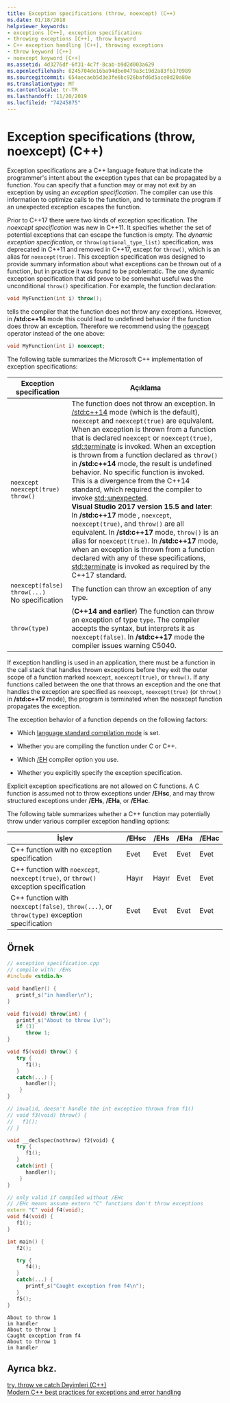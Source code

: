 ```yaml
---
title: Exception specifications (throw, noexcept) (C++)
ms.date: 01/18/2018
helpviewer_keywords:
- exceptions [C++], exception specifications
- throwing exceptions [C++], throw keyword
- C++ exception handling [C++], throwing exceptions
- throw keyword [C++]
- noexcept keyword [C++]
ms.assetid: 4d3276df-6f31-4c7f-8cab-b9d2d003a629
ms.openlocfilehash: 8245704de16ba94dbe0479a3c19d2a83fb170989
ms.sourcegitcommit: 654aecaeb5d3e3fe6bc926bafd6d5ace0d20a80e
ms.translationtype: MT
ms.contentlocale: tr-TR
ms.lasthandoff: 11/20/2019
ms.locfileid: "74245875"
---
```

# <a name="exception-specifications-throw-noexcept-c"></a>Exception specifications (throw, noexcept) (C++)

Exception specifications are a C++ language feature that indicate the programmer's intent about the exception types that can be propagated by a function. You can specify that a function may or may not exit by an exception by using an *exception specification*. The compiler can use this information to optimize calls to the function, and to terminate the program if an unexpected exception escapes the function.

Prior to C++17 there were two kinds of exception specification. The *noexcept specification* was new in C++11. It specifies whether the set of potential exceptions that can escape the function is empty. The *dynamic exception specification*, or `throw(optional_type_list)` specification, was deprecated in C++11 and removed in C++17, except for `throw()`, which is an alias for `noexcept(true)`. This exception specification was designed to provide summary information about what exceptions can be thrown out of a function, but in practice it was found to be problematic. The one dynamic exception specification that did prove to be somewhat useful was the unconditional `throw()` specification. For example, the function declaration:

```cpp
void MyFunction(int i) throw();
```
tells the compiler that the function does not throw any exceptions. However, in **/std:c++14** mode this could lead to undefined behavior if the function does throw an exception. Therefore we recommend using the [noexcept](../cpp/noexcept-cpp.md) operator instead of the one above:

```cpp
void MyFunction(int i) noexcept;
```
The following table summarizes the Microsoft C++ implementation of exception specifications:

|Exception specification|Açıklama|
|-----------------------------|-------------|
|`noexcept`<br/>`noexcept(true)`<br/>`throw()`|The function does not throw an exception. In [/std:c++14](../build/reference/std-specify-language-standard-version.md) mode (which is the default), `noexcept` and `noexcept(true)` are equivalent. When an exception is thrown from a function that is declared `noexcept` or `noexcept(true)`, [std::terminate](../standard-library/exception-functions.md#terminate) is invoked. When an exception is thrown from a function declared as `throw()` in **/std:c++14** mode, the result is undefined behavior. No specific function is invoked. This is a divergence from the C++14 standard, which required the compiler to invoke [std::unexpected](../standard-library/exception-functions.md#unexpected).  <br/> **Visual Studio 2017 version 15.5 and later**: In **/std:c++17** mode , `noexcept`, `noexcept(true)`, and `throw()` are all equivalent. In **/std:c++17** mode, `throw()` is an alias for `noexcept(true)`. In **/std:c++17** mode, when an exception is thrown from a function declared with any of these specifications, [std::terminate](../standard-library/exception-functions.md#terminate)  is invoked as required by the C++17 standard.|
|`noexcept(false)`<br/>`throw(...)`<br/>No specification|The function can throw an exception of any type.|
|`throw(type)`| (**C++14 and earlier**) The function can throw an exception of type `type`. The compiler accepts the syntax, but interprets it as `noexcept(false)`. In **/std:c++17** mode the compiler issues warning C5040.|

If exception handling is used in an application, there must be a function in the call stack that handles thrown exceptions before they exit the outer scope of a function marked `noexcept`, `noexcept(true)`, or `throw()`. If any functions called between the one that throws an exception and the one that handles the exception are specified as `noexcept`, `noexcept(true)` (or `throw()` in **/std:c++17** mode), the program is terminated when the noexcept function propagates the exception.

The exception behavior of a function depends on the following factors:

- Which [language standard compilation mode](../build/reference/std-specify-language-standard-version.md) is set.
- Whether you are compiling the function under C or C++.

- Which [/EH](../build/reference/eh-exception-handling-model.md) compiler option you use.

- Whether you explicitly specify the exception specification.

Explicit exception specifications are not allowed on C functions. A C function is assumed not to throw exceptions under **/EHsc**, and may throw structured exceptions under **/EHs**, **/EHa**, or **/EHac**.

The following table summarizes whether a C++ function may potentially throw under various compiler exception handling options:

|İşlev|/EHsc|/EHs|/EHa|/EHac|
|--------------|------------|-----------|-----------|------------|
|C++ function with no exception specification|Evet|Evet|Evet|Evet|
|C++ function with `noexcept`, `noexcept(true)`, or `throw()` exception specification|Hayır|Hayır|Evet|Evet|
|C++ function with `noexcept(false)`, `throw(...)`, or `throw(type)` exception specification|Evet|Evet|Evet|Evet|

## <a name="example"></a>Örnek

```cpp
// exception_specification.cpp
// compile with: /EHs
#include <stdio.h>

void handler() {
   printf_s("in handler\n");
}

void f1(void) throw(int) {
   printf_s("About to throw 1\n");
   if (1)
      throw 1;
}

void f5(void) throw() {
   try {
      f1();
   }
   catch(...) {
      handler();
    }
}

// invalid, doesn't handle the int exception thrown from f1()
// void f3(void) throw() {
//   f1();
// }

void __declspec(nothrow) f2(void) {
   try {
      f1();
   }
   catch(int) {
      handler();
    }
}

// only valid if compiled without /EHc
// /EHc means assume extern "C" functions don't throw exceptions
extern "C" void f4(void);
void f4(void) {
   f1();
}

int main() {
   f2();

   try {
      f4();
   }
   catch(...) {
      printf_s("Caught exception from f4\n");
   }
   f5();
}
```

```Output
About to throw 1
in handler
About to throw 1
Caught exception from f4
About to throw 1
in handler
```

## <a name="see-also"></a>Ayrıca bkz.

[try, throw ve catch Deyimleri (C++)](../cpp/try-throw-and-catch-statements-cpp.md)<br/>
[Modern C++ best practices for exceptions and error handling](errors-and-exception-handling-modern-cpp.md)